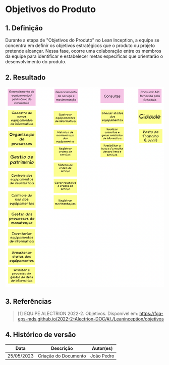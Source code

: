 # Objetivos do Produto

## 1. Definição

Durante a etapa de "Objetivos do Produto" no Lean Inception, a equipe se concentra em definir os objetivos estratégicos que o produto ou projeto pretende alcançar. Nessa fase, ocorre uma colaboração entre os membros da equipe para identificar e estabelecer metas específicas que orientarão o desenvolvimento do produto.

## 2. Resultado

![Objetivos](../../assets/lean-inception/objetivos.png)

## 3. Referências

> [1] EQUIPE ALECTRION 2022-2. Objetivos. Disponível em: https://fga-eps-mds.github.io/2022-2-Alectrion-DOC/#/./Leaninception/objetivos


## 4. Histórico de versão

|**Data**|**Descrição**|**Autor(es)**|
|--------|-------------|--------------|
|25/05/2023| Criação do Documento | João Pedro |

